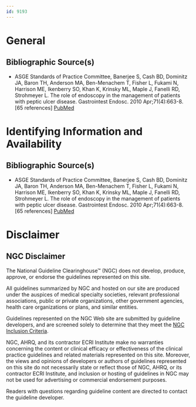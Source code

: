 ```yaml
---
id: 9193
---
```


# General

## Bibliographic Source(s)

- ASGE Standards of Practice Committee, Banerjee S, Cash BD, Dominitz JA, Baron TH, Anderson MA, Ben-Menachem T, Fisher L, Fukami N, Harrison ME, Ikenberry SO, Khan K, Krinsky ML, Maple J, Fanelli RD, Strohmeyer L. The role of endoscopy in the management of patients with peptic ulcer disease. Gastrointest Endosc. 2010 Apr;71(4):663-8. [65 references] [ PubMed ](http://www.ncbi.nlm.nih.gov/entrez/query.fcgi?cmd=Retrieve&db=pubmed&dopt=Abstract&list_uids=20363407)

# Identifying Information and Availability

## Bibliographic Source(s)

- ASGE Standards of Practice Committee, Banerjee S, Cash BD, Dominitz JA, Baron TH, Anderson MA, Ben-Menachem T, Fisher L, Fukami N, Harrison ME, Ikenberry SO, Khan K, Krinsky ML, Maple J, Fanelli RD, Strohmeyer L. The role of endoscopy in the management of patients with peptic ulcer disease. Gastrointest Endosc. 2010 Apr;71(4):663-8. [65 references] [ PubMed ](http://www.ncbi.nlm.nih.gov/entrez/query.fcgi?cmd=Retrieve&db=pubmed&dopt=Abstract&list_uids=20363407)

# Disclaimer

## NGC Disclaimer

The National Guideline Clearinghouse™ (NGC) does not develop, produce, approve, or endorse the guidelines represented on this site.

All guidelines summarized by NGC and hosted on our site are produced under the auspices of medical specialty societies, relevant professional associations, public or private organizations, other government agencies, health care organizations or plans, and similar entities.

Guidelines represented on the NGC Web site are submitted by guideline developers, and are screened solely to determine that they meet the [NGC Inclusion Criteria](/help-and-about/summaries/inclusion-criteria).

NGC, AHRQ, and its contractor ECRI Institute make no warranties concerning the content or clinical efficacy or effectiveness of the clinical practice guidelines and related materials represented on this site. Moreover, the views and opinions of developers or authors of guidelines represented on this site do not necessarily state or reflect those of NGC, AHRQ, or its contractor ECRI Institute, and inclusion or hosting of guidelines in NGC may not be used for advertising or commercial endorsement purposes.

Readers with questions regarding guideline content are directed to contact the guideline developer.

